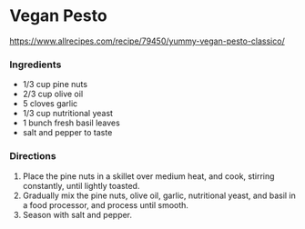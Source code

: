 # Vegan Pesto
https://www.allrecipes.com/recipe/79450/yummy-vegan-pesto-classico/
 
### Ingredients
* 1/3 cup pine nuts
* 2/3 cup olive oil
* 5 cloves garlic
* 1/3 cup nutritional yeast
* 1 bunch fresh basil leaves
* salt and pepper to taste
 
### Directions
1. Place the pine nuts in a skillet over medium heat, and cook, stirring constantly, until lightly toasted.
2. Gradually mix the pine nuts, olive oil, garlic, nutritional yeast, and basil in a food processor, and process until smooth.
3. Season with salt and pepper.